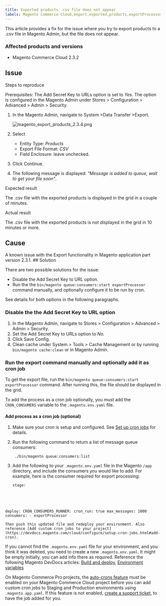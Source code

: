 ```yaml
---
title: Exported products .csv file does not appear 
labels: Magento Commerce Cloud,export,exported,products,exportProcessor,how to,2.3.2,csv file
---
```


This article provides a fix for the issue where you try to export products to a .csv file in Magento Admin, but the file does not appear.

### Affected products and versions

* Magento Commerce Cloud 2.3.2

## Issue

Steps to reproduce

Prerequisites: The Add Secret Key to URLs option is set to _Yes_. The option is configured in the Magento Admin under Stores > Configuration > Advanced > Admin > Security.

1. In the Magento Admin, navigate to System >Data Transfer >Export.   
      
    ![magento_export_products_2.3.4.png](https://support.magento.com/hc/article_attachments/360085657731/magento_export_products_2.3.4.png)  
      
    
1. Select
    
    * Entity Type: _Products_
    * Export File Format: _CSV_
    * Field Enclosure: leave unchecked. 
    
    
    
1. Click Continue.
1. The following message is displayed: _"Message is added to queue, wait to get your file soon"_.

Expected result

The .csv file with the exported products is displayed in the grid in a couple of minutes.

Actual result

The .csv file with the exported products is not displayed in the grid in 10 minutes or more.

## Cause

A known issue with the Export functionality in Magento application part version 2.3.1. ## Solution

There are two possible solutions for the issue:

* Disable the Add Secret Key to URL option. 
* Run the the `` bin/magento queue:consumers:start exportProcessor `` command manually, and optionally configure it to be run by cron.

See details for both options in the following paragraphs. 

### Disable the the Add Secret Key to URL option

1. In the Magento Admin, navigate to Stores > Configuration > Advanced > Admin > Security.
1. Set the Add Secret Key to URLs option to _No._
1. Click Save Config. 
1. Clean cache under System > Tools > Cache Management or by running <code class="language-bash">bin/magento cache:clean</code> or in Magento Admin.

### Run the export command manually and optionally add it as cron job

To get the export file, run the `` bin/magento queue:consumers:start exportProcessor `` command. After running this, the file should be displayed in the grid.

 

To add the process as a cron job optionally, you must add the `` CRON_CONSUMERS `` variable to the `` .magento.env.yaml `` file.

#### Add process as a cron job (optional)

1. Make sure your cron is setup and configured. See [Set up cron jobs](https://devdocs.magento.com/guides/v2.3/cloud/configure/setup-cron-jobs.html) for details.
1. Run the following command to return a list of message queue consumers:
    
        ./bin/magento queue:consumers:list
    
    
1. Add the following to your `` .magento.env.yaml `` file in the Magento `` /app `` directory, and include the consumers you would like to add. For example, here is the consumer required for export processing:
    
    <pre><code class="language-yaml">stage:
  deploy:
    CRON_CONSUMERS_RUNNER:
      cron_run: true
      max_messages: 1000
      consumers:
        - exportProcessor
</code></pre>
    
    Then push this updated file and redeploy your environment. Also reference [Add custom cron jobs to your project](https://devdocs.magento.com/cloud/configure/setup-cron-jobs.html#add-cron).

<p class="info">If you cannot find the <code>.magento.env.yaml</code> file for your environment, and you think it was deleted, you need to create a new <code>.magento.env.yaml</code>. It might be empty initially, you can add info there as required. Reference the following Magento DevDocs articles: <a href="https://devdocs.magento.com/cloud/project/magento-env-yaml.html">Build and deploy</a>, <a href="https://devdocs.magento.com/cloud/env/variables-intro.html">Environment variables</a></p>

<p class="info">On Magento Commerce Pro projects, the <a href="https://devdocs.magento.com/guides/v2.3/cloud/configure/setup-cron-jobs.html#verify-cron-configuration-on-pro-projects">auto-crons feature</a> must be enabled on your Magento Commerce Cloud project before you can add custom cron jobs to Staging and Production environments using <code>.magento.app.yaml</code>. If this feature is not enabled, <a href="https://support.magento.com/hc/en-us/articles/360019088251-Submit-a-support-ticket">create a support ticket</a>, to have the job added for you.</p>

 
 